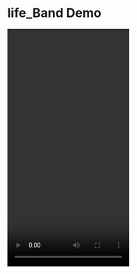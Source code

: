 # life_Band Demo

  <video alt="PicSciP Demo Video" src="https://github.com/AbidarYassine/life_Band/raw/main/lifeband2.mp4.png" width="276" height="537" />
